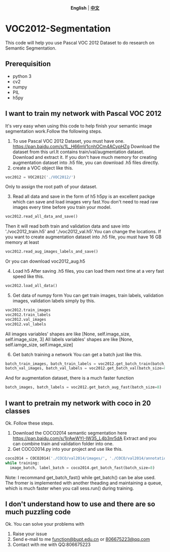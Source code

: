 <p align="center">
<strong>English</strong> | <a href="https://github.com/REFunction/VOC2012-Segmentation/edit/master/README_zh.md"><strong>中文</strong></a>
</p>

# VOC2012-Segmentation
This code will help you use Pascal VOC 2012 Dataset to do research on Semantic Segmentation.
## Prerequisition
- python 3
- cv2
- numpy
- PIL
- h5py
## I want to train my network with Pascal VOC 2012
It's very easy when using this code to help finish your semantic image segmentation work.Follow the following steps.
1. To use Pascal VOC 2012 Dataset, you must have one.
https://pan.baidu.com/s/1L_H66mV1cnhOCm4ACypHZg
Download the dataset from this url.It contains train/val/augmentation dataset.
Download and extract it.
If you don't have much memory for creating augmentation dataset into .h5 file, you can download .h5 files directly.
2. create a VOC object like this.
``` python
voc2012 = VOC2012('./VOC2012/')
```
Only to assign the root path of your dataset.

3. Read all data and save in the form of h5
h5py is an excellent packge which can save and load images very fast.You don't need to read raw images every time before you train your model.
``` python
voc2012.read_all_data_and_save()
```
Then it will read both train and validation data and save into './voc2012_train.h5' and './voc2012_val.h5'.You can change the locations.
If you want to create augmentation dataset into .h5 file, you must have 16 GB memory at least
``` python
voc2012.read_aug_images_labels_and_save()
```
Or you can download voc2012_aug.h5

4. Load h5
After saving .h5 files, you can load them next time at a very fast speed like this.
``` python
voc2012.load_all_data()
```
5. Get data of numpy form
You can get train images, train labels, validation images, validation labels simply by this.
``` python
voc2012.train_images
voc2012.train_labels
voc2012.val_images
voc2012.val_labels
```
All images variables' shapes are like [None, self.image_size, self.image_size, 3]
All labels variables' shapes are like [None, self.iamge_size, self.image_size]

6. Get batch training a network
You can get a batch just like this.
``` python
batch_train_images, batch_train_labels = voc2012.get_batch_train(batch_size=8)
batch_val_images, batch_val_labels = voc2012.get_batch_val(batch_size=8)
```
And for augmentation dataset, there is a much faster function
``` python
batch_images, batch_labels = voc2012.get_batch_aug_fast(batch_size=8)
```
## I want to pretrain my network with coco in 20 classes
Ok. Follow these steps.
1. Download the COCO2014 semantic segmentation here https://pan.baidu.com/s/1jrAwWYI-IW35_L4b3nr5dA
  Extract and you can combine train and validation folder into one.
2. Get COCO2014.py into your project and use like this.
``` python
coco2014 = COCO2014('./COCO/val2014/images/', './COCO/val2014/annotations/')
while training:
  image_batch, label_batch = coco2014.get_batch_fast(batch_size=8)
```
Note: I recommand get_batch_fast() while get_batch() can be alse used. The fromer is implemented with another theading and maintaining a queue, which is much faster when you call sess.run() during training.
## I don't understand how to use and there are so much puzzling code
Ok. You can solve your problems with
1. Raise your issue
2. Send e-mail to me function@bupt.edu.cn or 806675223@qq.com
3. Contact with me with QQ:806675223
